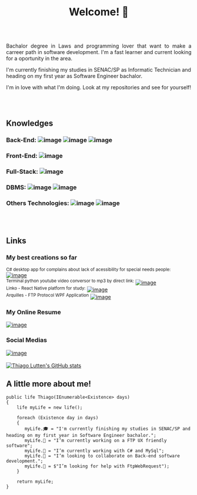 <h1 align='center'>Welcome! 👋</h1>
<br><br>
<p align='justify'>Bachalor degree in Laws and programming lover that want to make a carreer path in software development. I'm a fast learner and current looking for a oportunity in the area.

I'm currently finishing my studies in SENAC/SP as Informatic Technician and heading on my first year as Software Engineer bachalor.

I'm in love with what I'm doing. Look at my repositories and see for yourself!</p>
<br><br>

## Knowledges

### Back-End: ![image](https://img.shields.io/badge/C%23-239120?style=for-the-badge&logo=c-sharp&logoColor=white) ![image](https://img.shields.io/badge/Python-3776AB?style=for-the-badge&logo=python&logoColor=white) ![image](https://img.shields.io/badge/PHP-777BB4?style=for-the-badge&logo=php&logoColor=white)
### Front-End: ![image](https://img.shields.io/badge/JavaScript-F7DF1E?style=for-the-badge&logo=javascript&logoColor=black)

### Full-Stack: ![image](https://img.shields.io/badge/React_Native-20232A?style=for-the-badge&logo=react&logoColor=61DAFB)
### DBMS: ![image](https://img.shields.io/badge/MySQL-005C84?style=for-the-badge&logo=mysql&logoColor=whitehttps://img.shields.io/badge/MySQL-005C84?style=for-the-badge&logo=mysql&logoColor=white) ![image](https://img.shields.io/badge/SQLite-07405E?style=for-the-badge&logo=sqlite&logoColor=white)
### Others Technologies: ![image](https://img.shields.io/badge/HTML-239120?style=for-the-badge&logo=html5&logoColor=white) ![image](https://img.shields.io/badge/CSS-239120?&style=for-the-badge&logo=css3&logoColor=white)
<br><br>
## Links
### My best creations so far
<sup>C# desktop app for complains about lack of acessibility for special needs people: </sup>
 [![image](https://img.shields.io/badge/GitHub-100000?style=for-the-badge&logo=github&logoColor=white)](https://github.com/PachukanisProgramador/ReclameAcesso.git)<br>
<sup>Terminal python youtube video conversor to mp3 by direct link:</sup>
 [![image](https://img.shields.io/badge/GitHub-100000?style=for-the-badge&logo=github&logoColor=white)](https://github.com/PachukanisProgramador/YoutubeVideoConverter.git)<br>
<sup>Linko - React Native platform for study:</sup>
 [![image](https://img.shields.io/badge/GitHub-100000?style=for-the-badge&logo=github&logoColor=white)](https://github.com/PachukanisProgramador/Linko.git)<br>
 <sup>Arquilles - FTP Protocol WPF Application</sup>
 [![image](https://img.shields.io/badge/GitHub-100000?style=for-the-badge&logo=github&logoColor=white)](https://github.com/PachukanisProgramador/ArquillesWPF)
### My Online Resume
[![image](https://img.shields.io/badge/Canva-%2300C4CC.svg?&style=for-the-badge&logo=Canva&logoColor=white)](https://www.canva.com/design/DAFBQtGlF3k/IF_0ZPheTfFwCFXp9IjkoA/view?utm_content=DAFBQtGlF3k&utm_campaign=designshare&utm_medium=link2&utm_source=sharebutton)
### Social Medias
[![image](https://img.shields.io/badge/LinkedIn-0077B5?style=for-the-badge&logo=linkedin&logoColor=white)](https://www.linkedin.com/in/thiago-lutten-leitao/)
<br><br>
[![Thiago Lutten's GitHub stats](https://github-readme-stats.vercel.app/api?username=PachukanisProgramador&&theme=dark)](https://github.com/anuraghazra/github-readme-stats)
## A little more about me!

    public life Thiago(IEnumerable<Existence> days)
    {       
        life myLife = new life();
        
        foreach (Existence day in days)
        {
           myLife.🎓 = "I'm currently finishing my studies in SENAC/SP and heading on my first year in Software Engineer bachalor.";
           myLife.🔭 = "I’m currently working on a FTP UX friendly software";
           myLife.🌱 = "I’m currently working with C# and MySql";
           myLife.👯 = "I’m looking to collaborate on Back-end software development.";
           myLife.🤔 = $"I’m looking for help with FtpWebRequest");
        }
        
        return myLife;
    }
